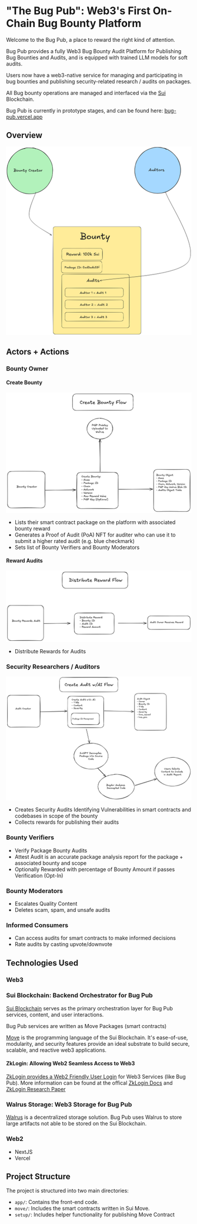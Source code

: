 # "The Bug Pub": Web3's First On-Chain Bug Bounty Platform


Welcome to the Bug Pub, a place to reward the right kind of attention.

Bug Pub provides a fully Web3 Bug Bounty Audit Platform for Publishing Bug Bounties and Audits, and is equipped with trained LLM models for soft audits.

Users now have a web3-native service for managing and participating in bug bounties and publishing security-related research / audits on packages.

All Bug bounty operations are managed and interfaced via the [Sui](https://sui.io/) Blockchain.

Bug Pub is currently in prototype stages, and can be found here: [bug-pub.vercel.app](https://bug-pub.vercel.app)

## Overview

![high-level flow](./images/overall-flow.png)


## Actors + Actions

### Bounty Owner

#### Create Bounty

![create-bounty](./images/create-bounty-flow.png)

- Lists their smart contract package on the platform with associated bounty reward
- Generates a Proof of Audit (PoA) NFT for auditer who can use it to submit a higher rated audit (e.g. blue checkmark)
- Sets list of Bounty Verifiers and Bounty Moderators

#### Reward Audits

![distribute-rewards](./images/distribute-reward-flow.png)

  - Distribute Rewards for Audits
  
### Security Researchers / Auditors

![create-audit-with-ai](./images/create-audit-with-ai.png)
  - Creates Security Audits Identifying Vulnerabilities in smart contracts and codebases in scope of the bounty
  - Collects rewards for publishing their audits

### Bounty Verifiers
  - Verify Package Bounty Audits
  - Attest Audit is an accurate package analysis report for the package + associated bounty and scope
  - Optionally Rewarded with percentage of Bounty Amount if passes Verification (Opt-In)
  
  
### Bounty Moderators
  - Escalates Quality Content
  - Deletes scam, spam, and unsafe audits

### Informed Consumers
  - Can access audits for smart contracts to make informed decisions
  - Rate audits by casting upvote/downvote

## Technologies Used

### Web3

### Sui Blockchain: Backend Orchestrator for Bug Pub

[Sui Blockchain](https://sui.io/) serves as the primary orchestration layer for Bug Pub services, content, and user interactions.

Bug Pub services are written as Move Packages (smart contracts)

[Move](https://sui.io/move) is the programming language of the Sui Blockchain. It's ease-of-use, modularity, and security features provide an ideal substrate to build secure, scalable, and reactive web3 applications.

#### ZkLogin: Allowing Web2 Seamless Access to Web3

[ZkLogin provides a Web2 Friendly User Login](https://sui.io/zklogin) for Web3 Services (like Bug Pub).
More information can be found at the offical [ZkLogin Docs](https://docs.sui.io/concepts/cryptography/zklogin) and [ZkLogin Research Paper](https://sui.io/zklogin)

### Walrus Storage: Web3 Storage for Bug Pub
[Walrus](https://walrus.sites) is a decentralized storage solution. Bug Pub uses Walrus to store large artifacts not able to be stored on the Sui Blockchain.

### Web2

* NextJS
* Vercel 

## Project Structure
The project is structured into two main directories:
- `app/`: Contains the front-end code.
- `move/`: Includes the smart contracts written in Sui Move.
- `setup/`: Includes helper functionality for publishing Move Contract



